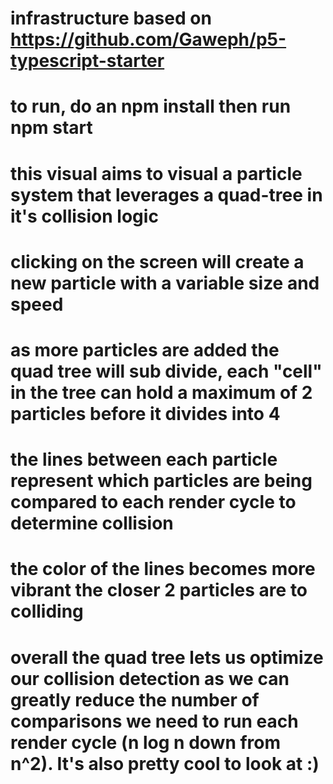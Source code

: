
# infrastructure based on https://github.com/Gaweph/p5-typescript-starter

# to run, do an npm install then run npm start

# this visual aims to visual a particle system that leverages a quad-tree in it's collision logic

# clicking on the screen will create a new particle with a variable size and speed

# as more particles are added the quad tree will sub divide, each "cell" in the tree can hold a maximum of 2 particles before it divides into 4

# the lines between each particle represent which particles are being compared to each render cycle to determine collision 

# the color of the lines becomes more vibrant the closer 2 particles are to colliding

# overall the quad tree lets us optimize our collision detection as we can greatly reduce the number of comparisons we need to run each render cycle (n log n down from n^2). It's also pretty cool to look at :)